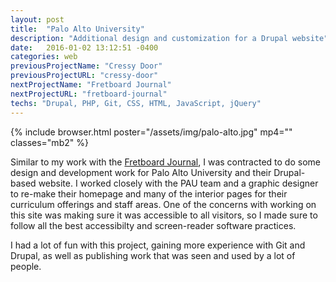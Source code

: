 ```yaml
---
layout: post
title:  "Palo Alto University"
description: "Additional design and customization for a Drupal website"
date:   2016-01-02 13:12:51 -0400
categories: web
previousProjectName: "Cressy Door"
previousProjectURL: "cressy-door"
nextProjectName: "Fretboard Journal"
nextProjectURL: "fretboard-journal"
techs: "Drupal, PHP, Git, CSS, HTML, JavaScript, jQuery"
---
```

<div class="container-thin mx-auto p2">
  {% include browser.html poster="/assets/img/palo-alto.jpg" mp4="" classes="mb2" %}
  <p>Similar to my work with the <a href="/posts/fretboard-journal.html">Fretboard Journal</a>, I was contracted to do some design and development work for Palo Alto University and their Drupal-based website. I worked closely with the PAU team and a graphic designer to re-make their homepage and many of the interior pages for their curriculum offerings and staff areas. One of the concerns with working on this site was making sure it was accessible to all visitors, so I made sure to follow all the best accessibilty and screen-reader software practices.</p>
  <p>I had a lot of fun with this project, gaining more experience with Git and Drupal, as well as publishing work that was seen and used by a lot of people.</p>
</div>